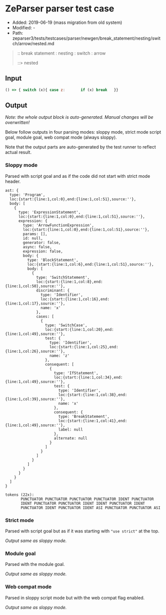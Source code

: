 # ZeParser parser test case

- Added: 2019-06-19 (mass migration from old system)
- Modified: -
- Path: zeparser3/tests/testcases/parser/newgen/break_statement/nesting/switch/arrow/nested.md

> :: break statement : nesting : switch : arrow
>
> ::> nested

## Input

`````js
() => { switch (x){ case z:       if (x) break   }}
`````

## Output

_Note: the whole output block is auto-generated. Manual changes will be overwritten!_

Below follow outputs in four parsing modes: sloppy mode, strict mode script goal, module goal, web compat mode (always sloppy).

Note that the output parts are auto-generated by the test runner to reflect actual result.

### Sloppy mode

Parsed with script goal and as if the code did not start with strict mode header.

`````
ast: {
  type: 'Program',
  loc:{start:{line:1,col:0},end:{line:1,col:51},source:''},
  body: [
    {
      type: 'ExpressionStatement',
      loc:{start:{line:1,col:0},end:{line:1,col:51},source:''},
      expression: {
        type: 'ArrowFunctionExpression',
        loc:{start:{line:1,col:0},end:{line:1,col:51},source:''},
        params: [],
        id: null,
        generator: false,
        async: false,
        expression: false,
        body: {
          type: 'BlockStatement',
          loc:{start:{line:1,col:6},end:{line:1,col:51},source:''},
          body: [
            {
              type: 'SwitchStatement',
              loc:{start:{line:1,col:8},end:{line:1,col:50},source:''},
              discriminant: {
                type: 'Identifier',
                loc:{start:{line:1,col:16},end:{line:1,col:17},source:''},
                name: 'x'
              },
              cases: [
                {
                  type: 'SwitchCase',
                  loc:{start:{line:1,col:20},end:{line:1,col:49},source:''},
                  test: {
                    type: 'Identifier',
                    loc:{start:{line:1,col:25},end:{line:1,col:26},source:''},
                    name: 'z'
                  },
                  consequent: [
                    {
                      type: 'IfStatement',
                      loc:{start:{line:1,col:34},end:{line:1,col:49},source:''},
                      test: {
                        type: 'Identifier',
                        loc:{start:{line:1,col:38},end:{line:1,col:39},source:''},
                        name: 'x'
                      },
                      consequent: {
                        type: 'BreakStatement',
                        loc:{start:{line:1,col:41},end:{line:1,col:49},source:''},
                        label: null
                      },
                      alternate: null
                    }
                  ]
                }
              ]
            }
          ]
        }
      }
    }
  ]
}

tokens (22x):
       PUNCTUATOR PUNCTUATOR PUNCTUATOR PUNCTUATOR IDENT PUNCTUATOR
       IDENT PUNCTUATOR PUNCTUATOR IDENT IDENT PUNCTUATOR IDENT
       PUNCTUATOR IDENT PUNCTUATOR IDENT ASI PUNCTUATOR PUNCTUATOR ASI
`````

### Strict mode

Parsed with script goal but as if it was starting with `"use strict"` at the top.

_Output same as sloppy mode._

### Module goal

Parsed with the module goal.

_Output same as sloppy mode._

### Web compat mode

Parsed in sloppy script mode but with the web compat flag enabled.

_Output same as sloppy mode._
